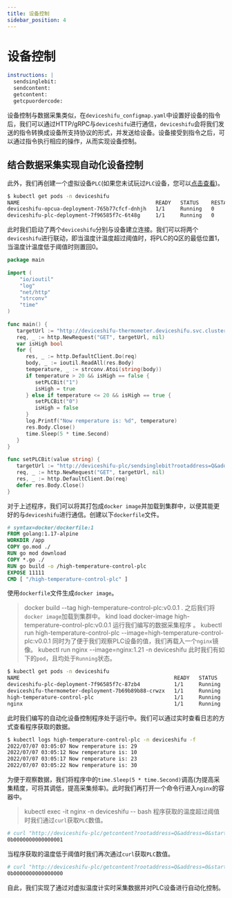```yaml
---
title: 设备控制
sidebar_position: 4
---
```


# 设备控制

```yaml
instructions: |  
  sendsinglebit:  
  sendcontent:  
  getcontent:  
  getcpuordercode:
```
设备控制与数据采集类似，在`deviceshifu_configmap.yaml`中设置好设备的指令后，我们可以通过HTTP/gRPC与`deviceshifu`进行通信，`deviceshifu`会将我们发送的指令转换成设备所支持协议的形式，并发送给设备。设备接受到指令之后，可以通过指令执行相应的操作，从而实现设备控制。
## 结合数据采集实现自动化设备控制
此外，我们再创建一个虚拟设备`PLC`(如果您未试玩过`PLC`设备，您可以[点击查看](../quickstart/connect-a-plc.md))。
```bash
$ kubectl get pods -n deviceshifu
NAME                                            READY   STATUS    RESTARTS   AGE
deviceshifu-opcua-deployment-765b77cfcf-dnhjh   1/1     Running   0          14m
deviceshifu-plc-deployment-7f96585f7c-6t48g     1/1     Running   0          7m8s
```
此时我们启动了两个`deviceshifu`分别与设备建立连接。我们可以将两个`deviceshifu`进行联动，即当温度计温度超过阈值时，将PLC的Q区的最低位置1，当温度计温度低于阈值时则置回0。
```go
package main  
  
import (  
	"io/ioutil"  
	"log"
	"net/http"
	"strconv"
	"time"
)  
  
func main() {  
   targetUrl := "http://deviceshifu-thermometer.deviceshifu.svc.cluster.local/read_value"  
   req, _ := http.NewRequest("GET", targetUrl, nil)  
   var isHigh bool  
   for {  
      res, _ := http.DefaultClient.Do(req)  
      body, _ := ioutil.ReadAll(res.Body)  
      temperature, _ := strconv.Atoi(string(body))  
      if temperature > 20 && isHigh == false {  
         setPLCBit("1")  
         isHigh = true  
      } else if temperature <= 20 && isHigh == true {  
         setPLCBit("0")  
         isHigh = false  
      }  
      log.Printf("Now remperature is: %d", temperature)  
      res.Body.Close()  
      time.Sleep(5 * time.Second)  
   }  
}  
  
func setPLCBit(value string) {  
   targetUrl := "http://deviceshifu-plc/sendsinglebit?rootaddress=Q&address=0&start=0&digit=0&value=" + value  
   req, _ := http.NewRequest("GET", targetUrl, nil)  
   res, _ := http.DefaultClient.Do(req)  
   defer res.Body.Close()  
}
```
对于上述程序，我们可以将其打包成`docker image`并加载到集群中，以便其能更好的与`deviceshifu`进行通信。创建以下`dockerfile`文件。
```dockerfile
# syntax=docker/dockerfile:1  
FROM golang:1.17-alpine  
WORKDIR /app  
COPY go.mod ./  
RUN go mod download  
COPY *.go ./  
RUN go build -o /high-temperature-control-plc 
EXPOSE 11111  
CMD [ "/high-temperature-control-plc" ]
```
使用`dockerfile`文件生成`docker image`。
> docker build --tag high-temperature-control-plc:v0.0.1 .
之后我们将`docker image`加载到集群中。
> kind load docker-image high-temperature-control-plc:v0.0.1
运行我们编写的数据采集程序 。
> kubectl run high-temperature-control-plc --image=high-temperature-control-plc:v0.0.1
同时为了便于我们观察PLC设备的值，我们再载入一个`nginx`镜像。
> kubectl run nginx --image=nginx:1.21 -n deviceshifu
此时我们有如下的`pod`，且均处于`Running`状态。
```bash
$ kubectl get pods -n deviceshifu
NAME                                                  READY   STATUS    RESTARTS   AGE
deviceshifu-plc-deployment-7f96585f7c-87zb4           1/1     Running   0          20m
deviceshifu-thermometer-deployment-7b69b89b88-crwzx   1/1     Running   0          67m
high-temperature-control-plc                          1/1     Running   0          8m54s
nginx                                                 1/1     Running   0          61m
```
此时我们编写的自动化设备控制程序处于运行中。我们可以通过实时查看日志的方式查看程序获取的数据。
```bash
$ kubectl logs high-temperature-control-plc -n deviceshifu -f 
2022/07/07 03:05:07 Now remperature is: 29
2022/07/07 03:05:12 Now remperature is: 10
2022/07/07 03:05:17 Now remperature is: 23
2022/07/07 03:05:22 Now remperature is: 30
```
为便于观察数据，我们将程序中的`time.Sleep(5 * time.Second)`调高(为提高采集精度，可将其调低，提高采集频率)。此时我们再打开一个命令行进入`nginx`的容器中。
> kubectl exec -it nginx -n deviceshifu -- bash
程序获取的温度超过阈值时我们通过`curl`获取`PLC`数值。
```bash
# curl "http://deviceshifu-plc/getcontent?rootaddress=Q&address=0&start=0";echo
0b0000000000000001
```
当程序获取的温度低于阈值时我们再次通过`curl`获取`PLC`数值。
```bash
# curl "http://deviceshifu-plc/getcontent?rootaddress=Q&address=0&start=0";echo
0b0000000000000000
```
自此，我们实现了通过对虚拟温度计实时采集数据并对PLC设备进行自动化控制。
